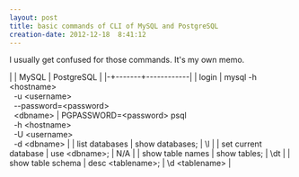 ```yaml
---
layout: post
title: basic commands of CLI of MySQL and PostgreSQL
creation-date: 2012-12-18  8:41:12
---
```

I usually get confused for those commands. It's my own memo.

<style>
  thead tr, tbody tr:not(:last-child) { border-bottom: solid 1px gray; }
  thead th, tbody td { padding: 0.5em 0.5em 0.5em 1em; }
  tbody td:last-child { padding-right: 1em; }
  tbody tr:nth-child(even) { background-color: rgba(0,0,0,0.05); }
</style>

| | MySQL | PostgreSQL |
|-+-------+------------|
| login | mysql -h &lt;hostname> <br>&nbsp;&nbsp;-u &lt;username> <br>&nbsp;&nbsp;--password=&lt;password> <br>&nbsp;&nbsp;&lt;dbname> | PGPASSWORD=&lt;password> psql <br>&nbsp;&nbsp;-h &lt;hostname> <br>&nbsp;&nbsp;-U &lt;username> <br>&nbsp;&nbsp;-d &lt;dbname> |
| list databases | show databases; | \l |
| set current database | use &lt;dbname>; | N/A |
| show table names | show tables; | \dt |
| show table schema | desc &lt;tablename>; | \d &lt;tablename> |
